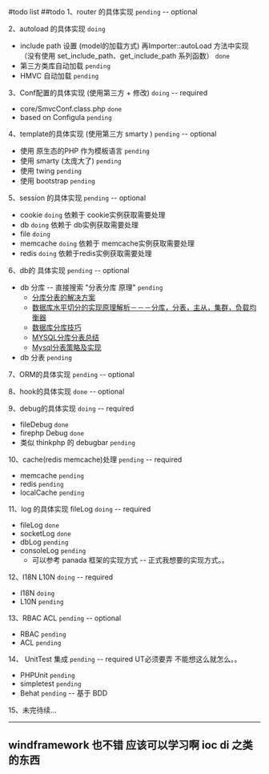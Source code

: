 #todo list
##todo
1、router 的具体实现   `pending`  -- optional

2、autoload 的具体实现   `doing`

   * include path 设置 (model的加载方式)  再Importer::autoLoad 方法中实现 （没有使用 set_include_path、get_include_path 系列函数）  `done`
   * 第三方类库自动加载 `pending`
   * HMVC 自动加载 `pending`

3、Conf配置的具体实现 (使用第三方 + 修改)   `doing`  -- required

   * core/SmvcConf.class.php  `done`
   *  based on Configula `pending`

4、template的具体实现 (使用第三方 smarty )   `pending`  -- optional

   * 使用 原生态的PHP 作为模板语言  `pending`
   * 使用 smarty (太庞大了)  `pending`
   * 使用 twing  `pending`
   * 使用 bootstrap  `pending`

5、session 的具体实现   `pending` -- optional

   * cookie   `doing` 依赖于 cookie实例获取需要处理
   * db   `doing`  依赖于 db实例获取需要处理
   * file   `doing`
   * memcache   `doing`  依赖于 memcache实例获取需要处理
   * redis   `doing`  依赖于redis实例获取需要处理

6、db的 具体实现   `pending` -- optional

   * db 分库 --  直接搜索 "分表分库 原理"   `pending`
       * [分库分表的解决方案](http://www.cnblogs.com/littlehb/archive/2012/04/22/2465453.html "分库分表的解决方案")
       * [数据库水平切分的实现原理解析－－－分库，分表，主从，集群，负载均衡器](http://zhengdl126.iteye.com/blog/419850 "数据库水平切分的实现原理解析－－－分库，分表，主从，集群，负载均衡器")
       * [数据库分库技巧](http://wenku.baidu.com/link?url=DvH7E3jZE72Id7jESFNbm5QVS4wWO_YFK54rqsQhIrXa-TMmZPOzXD707DHj7JUTVT20jIY8DTrtzyKR-jdsDsQAikpuH8u4J_10oec3g_i "数据库分库技巧")
       * [MYSQL分库分表总结](http://wentao365.iteye.com/blog/1740874 "MYSQL分库分表总结")
       * [Mysql分表策略及实现](http://gubaojian.blog.163.com/blog/static/16617990820133183334047/ "Mysql分表策略及实现")
   * db 分表   `pending`

7、ORM的具体实现   `pending`   -- optional

8、hook的具体实现   `done`  -- optional

9、debug的具体实现  `doing`   -- required

  * fileDebug  `done`
  * firephp Debug   `done`
  * 类似 thinkphp 的 debugbar  `pending`

10、cache(redis memcache)处理   `pending`   -- required

   * memcache `pending`
   * redis   `pending`
   * localCache  `pending`


11、log 的具体实现   fileLog  `doing`  -- required

   * fileLog  `done`
   * socketLog `done`
   * dbLog  `pending`
   * consoleLog `pending`
      * 可以参考 panada 框架的实现方式 -- 正式我想要的实现方式。。

12、I18N L10N   `doing`  -- required

   * I18N  `doing`
   * L10N  `pending`

13、RBAC ACL  `pending`   -- optional

   * RBAC   `pending`
   * ACL   `pending`

14、 UnitTest 集成  `pending`  -- required UT必须要弄 不能想这么就怎么。。

   * PHPUnit `pending`
   * simpletest `pending`
   * Behat `pending`  -- 基于 BDD

15、未完待续...

---

 windframework 也不错 应该可以学习啊 ioc di 之类的东西
----
